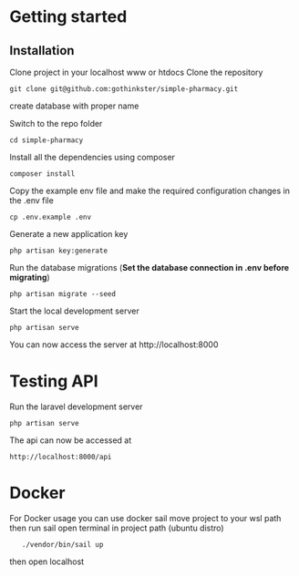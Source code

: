 
# Getting started

## Installation

Clone project in your localhost www or htdocs 
Clone the repository

    git clone git@github.com:gothinkster/simple-pharmacy.git

create database with proper name


Switch to the repo folder

    cd simple-pharmacy

Install all the dependencies using composer

    composer install

Copy the example env file and make the required configuration changes in the .env file

    cp .env.example .env

Generate a new application key

    php artisan key:generate

Run the database migrations (**Set the database connection in .env before migrating**)

    php artisan migrate --seed

Start the local development server

    php artisan serve

You can now access the server at http://localhost:8000

   
# Testing API

Run the laravel development server

    php artisan serve

The api can now be accessed at

    http://localhost:8000/api
    
# Docker

For Docker usage you can use docker sail move project to your wsl path then run sail
open terminal in project path (ubuntu distro)

       ./vendor/bin/sail up
then open localhost       
    
